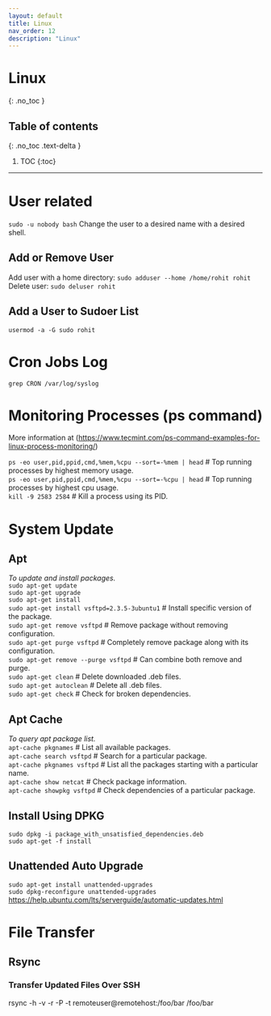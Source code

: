 ```yaml
---
layout: default
title: Linux
nav_order: 12
description: "Linux"
---
```


# Linux
{: .no_toc }

## Table of contents
{: .no_toc .text-delta }

1. TOC
{:toc}

---
# User related
`sudo -u nobody bash` Change the user to a desired name with a desired shell.

## Add or Remove User
Add user with a home directory: `sudo adduser --home /home/rohit rohit`  
Delete user: `sudo deluser rohit`  

## Add a User to Sudoer List
`usermod -a -G sudo rohit`


# Cron Jobs Log  
`grep CRON /var/log/syslog`

# Monitoring Processes (ps command)
More information at (https://www.tecmint.com/ps-command-examples-for-linux-process-monitoring/)  

`ps -eo user,pid,ppid,cmd,%mem,%cpu --sort=-%mem | head` # Top running processes by highest memory usage.  
`ps -eo user,pid,ppid,cmd,%mem,%cpu --sort=-%cpu | head` # Top running processes by highest cpu usage.  
`kill -9 2583 2584` # Kill a process using its PID.   

# System Update

## Apt
*To update and install packages.*  
`sudo apt-get update`  
`sudo apt-get upgrade`  
`sudo apt-get install`  
`sudo apt-get install vsftpd=2.3.5-3ubuntu1` # Install specific version of the package.  
`sudo apt-get remove vsftpd` # Remove package without removing configuration.  
`sudo apt-get purge vsftpd` # Completely remove package along with its configuration.  
`sudo apt-get remove --purge vsftpd` # Can combine both remove and purge.  
`sudo apt-get clean` # Delete downloaded .deb files.  
`sudo apt-get autoclean` # Delete all .deb files.  
`sudo apt-get check` # Check for broken dependencies.  

## Apt Cache
*To query apt package list.*  
`apt-cache pkgnames` # List all available packages.  
`apt-cache search vsftpd` # Search for a particular package.  
`apt-cache pkgnames vsftpd` # List all the packages starting with a particular name.  
`apt-cache show netcat` # Check package information.  
`apt-cache showpkg vsftpd` # Check dependencies of a particular package.  

## Install Using DPKG
`sudo dpkg -i package_with_unsatisfied_dependencies.deb`  
`sudo apt-get -f install`  

## Unattended Auto Upgrade
`sudo apt-get install unattended-upgrades`  
`sudo dpkg-reconfigure unattended-upgrades`  
https://help.ubuntu.com/lts/serverguide/automatic-updates.html  

# File Transfer
## Rsync
### Transfer Updated Files Over SSH
rsync -h -v -r -P -t  remoteuser@remotehost:/foo/bar /foo/bar

